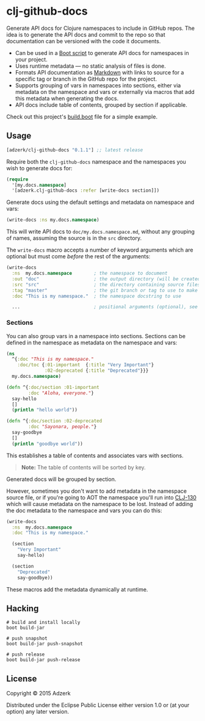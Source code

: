 # clj-github-docs

Generate API docs for Clojure namespaces to include in GitHub repos. The idea
is to generate the API docs and commit to the repo so that documentation can
be versioned with the code it documents.

* Can be used in a [Boot script][boot-script] to generate API docs for
  namespaces in your project.
* Uses runtime metadata &mdash; no static analysis of files is done.
* Formats API documentation as [Markdown][gfmd] with links to source for
  a specific tag or branch in the GitHub repo for the project.
* Supports grouping of vars in namespaces into sections, either via
  metadata on the namespace and vars or externally via macros that add this
  metadata when generating the docs.
* API docs include table of contents, grouped by section if applicable.

Check out this project's [build.boot](build.boot) file for a simple example.

## Usage

[](dependency)
```clojure
[adzerk/clj-github-docs "0.1.1"] ;; latest release
```
[](/dependency)

Require both the `clj-github-docs` namespace and the namespaces you wish to
generate docs for:

```clojure
(require
  '[my.docs.namespace]
  '[adzerk.clj-github-docs :refer [write-docs section]])
```

Generate docs using the default settings and metadata on namespace and vars:

```clojure
(write-docs :ns my.docs.namespace)
```

This will write API docs to `doc/my.docs.namespace.md`, without any grouping
of names, assuming the source is in the `src` directory.

The `write-docs` macro accepts a number of keyword arguments which are optional
but must come _before_ the rest of the arguments:

```clojure
(write-docs
  :ns  my.docs.namespace        ; the namespace to document
  :out "doc"                    ; the output directory (will be created)
  :src "src"                    ; the directory containing source files
  :tag "master"                 ; the git branch or tag to use to make links
  :doc "This is my namespace."  ; the namespace docstring to use

  ...                           ; positional arguments (optional), see below
```

### Sections

You can also group vars in a namespace into sections. Sections can be defined
in the namespace as metadata on the namespace and vars:

```clojure
(ns
  ^{:doc "This is my namespace."
    :doc/toc {:01-important  {:title "Very Important"}
              :02-deprecated {:title "Deprecated"}}}
  my.docs.namespace)

(defn ^{:doc/section :01-important
        :doc "Aloha, everyone."}
  say-hello
  []
  (println "hello world"))

(defn ^{:doc/section :02-deprecated
        :doc "Sayonara, people."}
  say-goodbye
  []
  (println "goodbye world"))
```

This establishes a table of contents and associates vars with sections.

> **Note:** The table of contents will be sorted by key.

Generated docs will be grouped by section.

However, sometimes you don't want to add metadata in the namespace source file,
or if you're going to AOT the namespace you'll run into [CLJ-130](http://dev.clojure.org/jira/browse/CLJ-130)
which will cause metadata on the namespace to be lost. Instead of adding the
doc metadata to the namespace and vars you can do this:

```clojure
(write-docs
  :ns  my.docs.namespace
  :doc "This is my namespace."

  (section
    "Very Important"
    say-hello)

  (section
    "Deprecated"
    say-goodbye))
```

These macros add the metadata dynamically at runtime.

## Hacking

```
# build and install locally
boot build-jar
```
```
# push snapshot
boot build-jar push-snapshot
```
```
# push release
boot build-jar push-release
```

## License

Copyright © 2015 Adzerk

Distributed under the Eclipse Public License either version 1.0 or (at
your option) any later version.

[boot-script]: https://github.com/boot-clj/boot/wiki/Scripts
[gfmd]: https://help.github.com/articles/github-flavored-markdown/
